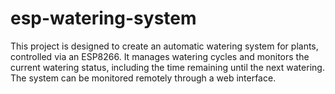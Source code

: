 # esp-watering-system
This project is designed to create an automatic watering system for plants, controlled via an ESP8266. It manages watering cycles and monitors the current watering status, including the time remaining until the next watering. The system can be monitored remotely through a web interface.
